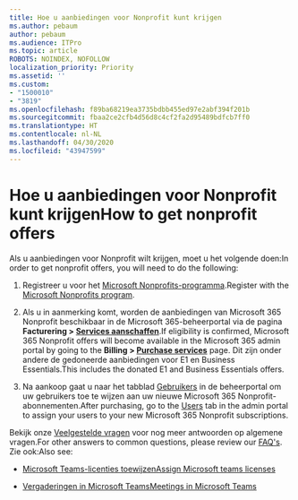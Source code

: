 ```yaml
---
title: Hoe u aanbiedingen voor Nonprofit kunt krijgen
ms.author: pebaum
author: pebaum
ms.audience: ITPro
ms.topic: article
ROBOTS: NOINDEX, NOFOLLOW
localization_priority: Priority
ms.assetid: ''
ms.custom:
- "1500010"
- "3819"
ms.openlocfilehash: f89ba68219ea3735bdbb455ed97e2abf394f201b
ms.sourcegitcommit: fbaa2ce2cfb4d56d8c4cf2fa2d95489bdfcb7ff0
ms.translationtype: HT
ms.contentlocale: nl-NL
ms.lasthandoff: 04/30/2020
ms.locfileid: "43947599"
---
```

# <a name="how-to-get-nonprofit-offers"></a><span data-ttu-id="b1edd-102">Hoe u aanbiedingen voor Nonprofit kunt krijgen</span><span class="sxs-lookup"><span data-stu-id="b1edd-102">How to get nonprofit offers</span></span>

<span data-ttu-id="b1edd-103">Als u aanbiedingen voor Nonprofit wilt krijgen, moet u het volgende doen:</span><span class="sxs-lookup"><span data-stu-id="b1edd-103">In order to get nonprofit offers, you will need to do the following:</span></span>

1. <span data-ttu-id="b1edd-104">Registreer u voor het [Microsoft Nonprofits-programma](https://go.microsoft.com/fwlink/p/?linkid=2008962).</span><span class="sxs-lookup"><span data-stu-id="b1edd-104">Register with the [Microsoft Nonprofits program](https://go.microsoft.com/fwlink/p/?linkid=2008962).</span></span>

2. <span data-ttu-id="b1edd-105">Als u in aanmerking komt, worden de aanbiedingen van Microsoft 365 Nonprofit beschikbaar in de Microsoft 365-beheerportal via de pagina **Facturering > [Services aanschaffen](https://go.microsoft.com/fwlink/p/?linkid=868433)**.</span><span class="sxs-lookup"><span data-stu-id="b1edd-105">If eligibility is confirmed, Microsoft 365 Nonprofit offers will become available in the Microsoft 365 admin portal by going to the **Billing > [Purchase services](https://go.microsoft.com/fwlink/p/?linkid=868433)** page.</span></span> <span data-ttu-id="b1edd-106">Dit zijn onder andere de gedoneerde aanbiedingen voor E1 en Business Essentials.</span><span class="sxs-lookup"><span data-stu-id="b1edd-106">This includes the donated E1 and Business Essentials offers.</span></span>

3. <span data-ttu-id="b1edd-107">Na aankoop gaat u naar het tabblad [Gebruikers](https://admin.microsoft.com/Adminportal/Home#/users) in de beheerportal om uw gebruikers toe te wijzen aan uw nieuwe Microsoft 365 Nonprofit-abonnementen.</span><span class="sxs-lookup"><span data-stu-id="b1edd-107">After purchasing, go to the [Users](https://admin.microsoft.com/Adminportal/Home#/users) tab in the admin portal to assign your users to your new Microsoft 365 Nonprofit subscriptions.</span></span>

<span data-ttu-id="b1edd-108">Bekijk onze [Veelgestelde vragen](https://www.microsoft.com/microsoft-365/nonprofit/office-365-nonprofit#coreui-heading-67lnrlz) voor nog meer antwoorden op algemene vragen.</span><span class="sxs-lookup"><span data-stu-id="b1edd-108">For other answers to common questions, please review our [FAQ's](https://www.microsoft.com/microsoft-365/nonprofit/office-365-nonprofit#coreui-heading-67lnrlz).</span></span> <span data-ttu-id="b1edd-109">Zie ook:</span><span class="sxs-lookup"><span data-stu-id="b1edd-109">Also see:</span></span>

- [<span data-ttu-id="b1edd-110">Microsoft Teams-licenties toewijzen</span><span class="sxs-lookup"><span data-stu-id="b1edd-110">Assign Microsoft teams licenses</span></span>](https://docs.microsoft.com/MicrosoftTeams/assign-teams-licenses)

- [<span data-ttu-id="b1edd-111">Vergaderingen in Microsoft Teams</span><span class="sxs-lookup"><span data-stu-id="b1edd-111">Meetings in Microsoft Teams</span></span>](https://docs.microsoft.com/MicrosoftTeams/tutorial-meetings-in-teams)
